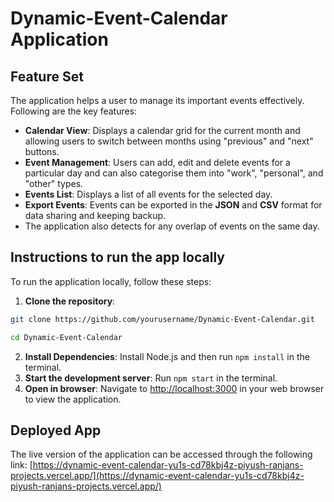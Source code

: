 # Dynamic-Event-Calendar Application

## Feature Set

The application helps a user to manage its important events effectively. Following are the key features:

- **Calendar View**: Displays a calendar grid for the current month and allowing users to switch between months using "previous" and "next" buttons.
- **Event Management**: Users can add, edit and delete events for a particular day and can also categorise them into "work", "personal", and "other" types.
- **Events List**: Displays a list of all events for the selected day.
- **Export Events**: Events can be exported in the **JSON** and **CSV** format for data sharing and keeping backup.
- The application also detects for any overlap of events on the same day.

## Instructions to run the app locally

To run the application locally, follow these steps:
1. **Clone the repository**:
```bash
git clone https://github.com/yourusername/Dynamic-Event-Calendar.git

cd Dynamic-Event-Calendar
```
2. **Install Dependencies**: Install Node.js and then run `npm install` in the terminal.
3. **Start the development server**: Run `npm start` in the terminal.
4. **Open in browser**: Navigate to [http://localhost:3000](http://localhost:3000) in your web browser to view the application.

## Deployed App
The live version of the application can be accessed through the following link:
[https://dynamic-event-calendar-yu1s-cd78kbj4z-piyush-ranjans-projects.vercel.app/](https://dynamic-event-calendar-yu1s-cd78kbj4z-piyush-ranjans-projects.vercel.app/)

